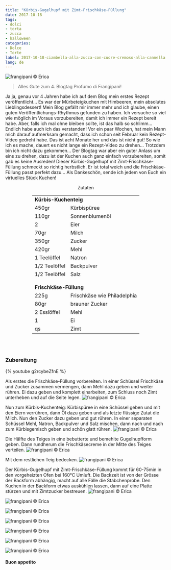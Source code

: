 ```yaml
---
title: "Kürbis-Gugelhupf mit Zimt-Frischkäse-Füllung"
date: 2017-10-18
tags:
- dolci 
- torta
- zucca
- halloween
categories:
- Dolce
- Torte
label: 2017-10-18-ciambella-alla-zucca-con-cuore-cremoso-alla-cannella
lang: de 
---
```

![](../2017-10-18-ciambella-alla-zucca-con-cuore-cremoso-alla-cannella/header.jpg "frangipani © Erica")

> Alles Gute zum 4. Blogtag Profumo di Frangipani!

Ja ja, genau vor 4 Jahren habe ich auf dem Blog mein erstes Rezept veröffentlicht... Es war der Mürbeteigkuchen mit Himbeeren, mein absolutes Lieblingsdessert! Mein Blog gefällt mir immer mehr und ich glaube, einen guten Veröffentlichungs-Rhythmus gefunden zu haben. Ich versuche so viel wie möglich im Voraus vorzubereiten, damit ich immer ein Rezept bereit habe. Aber, falls ich mal ohne bleiben sollte, ist das halb so schlimm... Endlich habe auch ich das verstanden!
Vor ein paar Wochen, hat mein Mann mich darauf aufmerksam gemacht, dass ich schon seit Februar kein Rezept-Video gedreht habe. Das ist acht Monate her und das ist nicht gut! So wie ich es mache, dauert es nicht lange ein Rezept-Video zu drehen... Trotzdem bin ich nicht dazu gekommen... Der Blogtag war aber ein guter Anlass um eins zu drehen, dazu ist der Kuchen auch ganz einfach vorzubereiten, somit gab es keine Ausreden! Dieser Kürbis-Gugelhupf mit Zimt-Frischkäse-Füllung schmeckt so richtig herbstlich. Er ist total weich und die Frischkäse-Füllung passt perfekt dazu... Als Dankeschön, sende ich jedem von Euch ein virtuelles Stück Kuchen!

<div id="wrapper" style="text-align: center">
  <div id="yourdiv" style="display: inline-block;">
    <div class="ingredients">
      <div class="ingredients-title">Zutaten</div>
           <table>
        <tbody>
          <tr>
            <td colspan="2"><b>Kürbis-Kuchenteig</b></td>
          </tr>
          <tr>
            <td>450gr</td>
            <td>Kürbispüree</td>
          </tr>
          <tr>
            <td>110gr</td>
            <td>Sonnenblumenöl</td>
          </tr>
          <tr>
            <td>2</td>
            <td>Eier</td>
          </tr>
          <tr>
            <td>70gr</td>
            <td>Milch</td>
          </tr>
          <tr>
            <td>350gr</td>
            <td>Zucker</td>
          </tr>
          <tr>
            <td>420gr</td>
            <td>Mehl</td>
          </tr>
          <tr>
            <td>1 Teelöffel</td>
            <td>Natron</td>
          </tr>
          <tr>
            <td>1/2 Teelöffel</td>
            <td>Backpulver</td>
           </tr>
          <tr>
            <td>1/2 Teelöffel</td>
            <td>Salz</td>
          </tr>
          <tr style="height: 15px;"></tr>
          <tr>          
            <td colspan="2"><b>Frischkäse-Füllung</b></td>
          </tr>
          <tr>
            <td>225g</td>
            <td>Frischkäse wie Philadelphia</td>
          </tr>
          <tr>
            <td>80gr</td>
            <td>brauner Zucker</td>
          </tr>
          <tr>
            <td>2 Esslöffel</td>
            <td>Mehl</td>
          </tr>
          <tr>
            <td>1</td>
            <td>Ei</td>
          </tr>
          <tr>
            <td>qs</td>
            <td>Zimt</td>
          </tr>
        </tbody>
      </table>
      <br></br>
    </div>
  </div>
</div>


<h3>
  <font color="grey">
    <i class="fa fa-cogs"></i>
  </font> Zubereitung
</h3>

{% youtube g2rcybeZfnE %}

Als erstes die Frischkäse-Füllung vorbereiten. In einer Schüssel Frischkäse und Zucker zusammen vermengen, dann Mehl dazu geben und weiter rühren. Ei dazu geben und komplett einarbeiten, zum Schluss noch Zimt unterheben und auf die Seite legen.
![](../2017-10-18-ciambella-alla-zucca-con-cuore-cremoso-alla-cannella/cremadiformaggio.jpg "frangipani © Erica")

Nun zum Kürbis-Kuchenteig: Kürbispüree in eine Schüssel geben und mit den Eiern verrühren, dann Öl dazu geben und als letzte flüssige Zutat die Milch. Nun den Zucker dazu geben und gut rühren. In einer separaten Schüssel Mehl, Natron, Backpulver und Salz mischen, dann nach und nach zum Kürbisgemisch geben und schön glatt rühren.
![](../2017-10-18-ciambella-alla-zucca-con-cuore-cremoso-alla-cannella/impasto.jpg "frangipani © Erica")

Die Hälfte des Teiges in eine bebutterte und bemehlte Gugelhupfform geben. Dann rundherum die Frischkäsecreme in der Mitte des Teiges verteilen.
![](../2017-10-18-ciambella-alla-zucca-con-cuore-cremoso-alla-cannella/teglia1.jpg "frangipani © Erica")

Mit dem restlichen Teig bedecken.
![](../2017-10-18-ciambella-alla-zucca-con-cuore-cremoso-alla-cannella/teglia2.jpg "frangipani © Erica")

Der Kürbis-Gugelhupf mit Zimt-Frischkäse-Füllung kommt für 60-75min in den vorgeheizten Ofen bei 160°C Umluft. Die Backzeit ist von der Grösse der Backform abhängig, macht auf alle Fälle die Stäbchenprobe. Den Kuchen in der Backform etwas auskühlen lassen, dann auf eine Platte stürzen und mit Zimtzucker bestreuen.
![](../2017-10-18-ciambella-alla-zucca-con-cuore-cremoso-alla-cannella/risultato1.jpg "frangipani © Erica")

![](../2017-10-18-ciambella-alla-zucca-con-cuore-cremoso-alla-cannella/risultato2.jpg "frangipani © Erica")

![](../2017-10-18-ciambella-alla-zucca-con-cuore-cremoso-alla-cannella/risultato3.jpg "frangipani © Erica")

![](../2017-10-18-ciambella-alla-zucca-con-cuore-cremoso-alla-cannella/risultato4.jpg "frangipani © Erica")

![](../2017-10-18-ciambella-alla-zucca-con-cuore-cremoso-alla-cannella/risultato5.jpg "frangipani © Erica")

![](../2017-10-18-ciambella-alla-zucca-con-cuore-cremoso-alla-cannella/risultato6.jpg "frangipani © Erica")

![](../2017-10-18-ciambella-alla-zucca-con-cuore-cremoso-alla-cannella/risultato7.jpg "frangipani © Erica")

<h4>Buon appetito
  <font color="red">
    <i class="fa fa-smile-o"></i>
  </font>
</h4>
